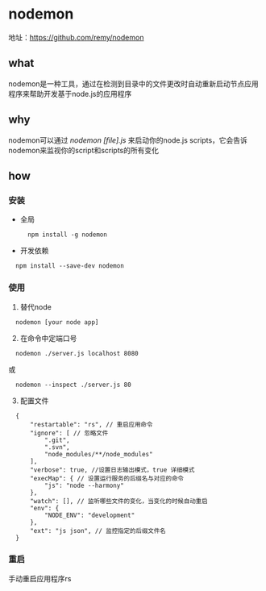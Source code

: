# nodemon  
  地址：https://github.com/remy/nodemon
## what  
  nodemon是一种工具，通过在检测到目录中的文件更改时自动重新启动节点应用程序来帮助开发基于node.js的应用程序
## why  
  nodemon可以通过 *nodemon [file].js* 来启动你的node.js scripts，它会告诉nodemon来监视你的script和scripts的所有变化
## how
  ### 安装
  - 全局    
    ```
      npm install -g nodemon
    ```
  - 开发依赖    
```
  npm install --save-dev nodemon
```
  ### 使用  
  1. 替代node
  ```
    nodemon [your node app]
  ```
  2. 在命令中定端口号
  ```
    nodemon ./server.js localhost 8080
  ```
  或
  ```
    nodemon --inspect ./server.js 80
  ```
  3. 配置文件
```
  {
      "restartable": "rs", // 重启应用命令
      "ignore": [ // 忽略文件
          ".git",
          ".svn",
          "node_modules/**/node_modules"
      ],
      "verbose": true, //设置日志输出模式，true 详细模式
      "execMap": { // 设置运行服务的后缀名与对应的命令
          "js": "node --harmony"
      },
      "watch": [], // 监听哪些文件的变化，当变化的时候自动重启
      "env": {
          "NODE_ENV": "development"
      },
      "ext": "js json", // 监控指定的后缀文件名
  }
```
  ### 重启
   手动重启应用程序rs

